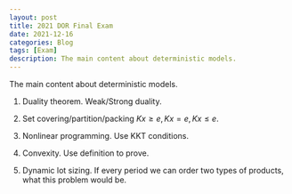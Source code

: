 ```yaml
---
layout: post
title: 2021 DOR Final Exam
date: 2021-12-16
categories: Blog
tags: [Exam]
description: The main content about deterministic models.
---
```


The main content about deterministic models.

1. Duality theorem.
Weak/Strong duality.

2. Set covering/partition/packing
$Kx \geq e, Kx = e, Kx \leq e$.

3. Nonlinear programming.
Use KKT conditions.

4. Convexity.
Use definition to prove.

5. Dynamic lot sizing.
If every period we can order two types of products, what this problem would be.
